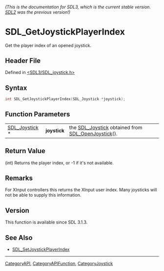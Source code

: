 ###### (This is the documentation for SDL3, which is the current stable version. [SDL2](https://wiki.libsdl.org/SDL2/) was the previous version!)
# SDL_GetJoystickPlayerIndex

Get the player index of an opened joystick.

## Header File

Defined in [<SDL3/SDL_joystick.h>](https://github.com/libsdl-org/SDL/blob/main/include/SDL3/SDL_joystick.h)

## Syntax

```c
int SDL_GetJoystickPlayerIndex(SDL_Joystick *joystick);
```

## Function Parameters

|                                |              |                                                                                        |
| ------------------------------ | ------------ | -------------------------------------------------------------------------------------- |
| [SDL_Joystick](SDL_Joystick) * | **joystick** | the [SDL_Joystick](SDL_Joystick) obtained from [SDL_OpenJoystick](SDL_OpenJoystick)(). |

## Return Value

(int) Returns the player index, or -1 if it's not available.

## Remarks

For XInput controllers this returns the XInput user index. Many joysticks
will not be able to supply this information.

## Version

This function is available since SDL 3.1.3.

## See Also

- [SDL_SetJoystickPlayerIndex](SDL_SetJoystickPlayerIndex)

----
[CategoryAPI](CategoryAPI), [CategoryAPIFunction](CategoryAPIFunction), [CategoryJoystick](CategoryJoystick)

